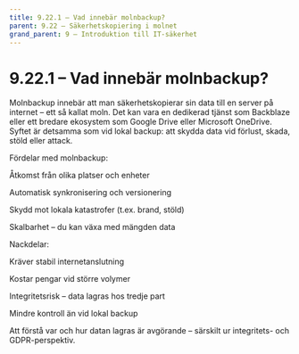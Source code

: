 ```yaml
---
title: 9.22.1 – Vad innebär molnbackup?
parent: 9.22 – Säkerhetskopiering i molnet
grand_parent: 9 – Introduktion till IT-säkerhet
---
```

# 9.22.1 – Vad innebär molnbackup?

Molnbackup innebär att man säkerhetskopierar sin data till en server på internet – ett så kallat moln. Det kan vara en dedikerad tjänst som Backblaze eller ett bredare ekosystem som Google Drive eller Microsoft OneDrive. Syftet är detsamma som vid lokal backup: att skydda data vid förlust, skada, stöld eller attack.

Fördelar med molnbackup:

Åtkomst från olika platser och enheter

Automatisk synkronisering och versionering

Skydd mot lokala katastrofer (t.ex. brand, stöld)

Skalbarhet – du kan växa med mängden data

Nackdelar:

Kräver stabil internetanslutning

Kostar pengar vid större volymer

Integritetsrisk – data lagras hos tredje part

Mindre kontroll än vid lokal backup

Att förstå var och hur datan lagras är avgörande – särskilt ur integritets- och GDPR-perspektiv.

